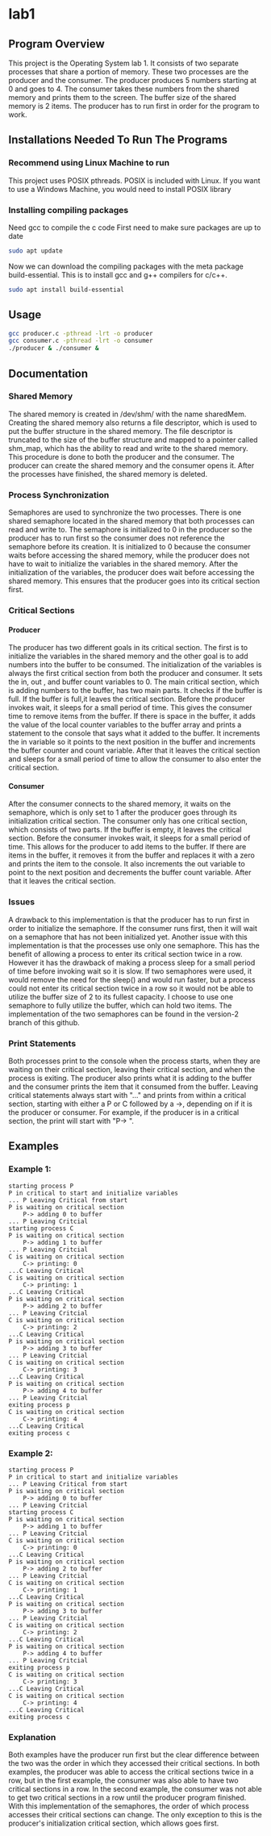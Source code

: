 # lab1
## Program Overview
This project is the Operating System lab 1. It consists of two separate processes that share a portion of memory. These two processes are the producer and the consumer. The producer produces 5 numbers starting at 0 and goes to 4. The consumer takes these numbers from the shared memory and prints them to the screen. The buffer size of the shared memory is 2 items. The producer has to run first in order for the program to work.
## Installations Needed To Run The Programs
### Recommend using Linux Machine to run  
This project uses POSIX pthreads. POSIX is included with Linux. If you want to use a Windows Machine, you would need to install POSIX library
### Installing compiling packages
Need gcc to compile the c code
First need to make sure packages are up to date
```bash
sudo apt update
```
Now we can download the compiling packages with the meta package build-essential. This is to install gcc and g++ compilers for c/c++.
```bash
sudo apt install build-essential
```

## Usage
```bash
gcc producer.c -pthread -lrt -o producer
gcc consumer.c -pthread -lrt -o consumer
./producer & ./consumer &
```
## Documentation
### Shared Memory
The shared memory is created in /dev/shm/ with the name sharedMem. Creating the shared memory also returns a file descriptor, which is used to put the buffer structure in the shared memory. The file descriptor is truncated to the size of the buffer structure and mapped to a pointer called shm_map, which has the ability to read and write to the shared memory. This procedure is done to both the producer and the consumer. The producer can create the shared memory and the consumer opens it. After the processes have finished, the shared memory is deleted.
### Process Synchronization 
Semaphores are used to synchronize the two processes. There is one shared semaphore located in the shared memory that both processes can read and write to. The semaphore is initialized to 0 in the producer so the producer has to run first so the consumer does not reference the semaphore before its creation. It is initialized to 0 because the consumer waits before accessing the shared memory, while the producer does not have to wait to initialize the variables in the shared memory. After the initialization of the variables, the producer does wait before accessing the shared memory. This ensures that the producer goes into its critical section first. 
### Critical Sections
#### Producer
The producer has two different goals in its critical section. The first is to initialize the variables in the shared memory and the other goal is to add numbers into the buffer to be consumed. The initialization of the variables is always the first critical section from both the producer and consumer. It sets the in, out , and buffer count variables to 0. The main critical section, which is adding numbers to the buffer, has two main parts. It checks if the buffer is full. If the buffer is full,it leaves the critical section. Before the producer invokes wait, it sleeps for a small period of time. This gives the consumer time to remove items from the buffer. If there is space in the buffer, it adds the value of the local counter variables to the buffer array and prints a statement to the console that says what it added to the buffer. It increments the in variable so it points to the next position in the buffer and increments the buffer counter and count variable. After that it leaves the critical section and sleeps for a small period of time to allow the consumer to also enter the critical section.
#### Consumer	
After the consumer connects to the shared memory, it waits on the semaphore, which is only set to 1 after the producer goes through its initialization critical section. The consumer only has one critical section, which consists of two parts. If the buffer is empty, it leaves the critical section. Before the consumer invokes wait, it sleeps for a small period of time. This allows for the producer to add items to the buffer. If there are items in the buffer, it removes it from the buffer and replaces it with a zero and prints the item to the console. It also increments the out variable to point to the next position and decrements the buffer count variable. After that it leaves the critical section.
### Issues
A drawback to this implementation is that the producer has to run first in order to initialize the semaphore. If the consumer runs first, then it will wait on a semaphore that has not been initialized yet. Another issue with this implementation is that the processes use only one semaphore. This has the benefit of allowing a process to enter its critical section twice in a row. However it has the drawback of making a process sleep for a small period of time before invoking wait so it is slow. If two semaphores were used, it would remove the need for the sleep()  and would run faster, but a process could not enter its critical section twice in a row so it would not be able to utilize the buffer size of 2 to its fullest capacity. I choose to use one semaphore to fully utilize the buffer, which can hold two items. The implementation of the two semaphores can be found in the version-2 branch of this github.
### Print Statements
Both processes print to the console when the process starts, when they are waiting on their critical section, leaving their critical section, and when the process is exiting. The producer also prints what it is adding to the buffer and the consumer prints the item that it consumed from the buffer. Leaving critical statements always start with "..." and prints from within a critical section, starting with either a P or C followed by a  ->, depending on if it is the producer or consumer. For example, if the producer is in a critical section, the print will start with "P-> ".
## Examples
### Example 1:
```code
starting process P
P in critical to start and initialize variables
... P Leaving Critical from start
P is waiting on critical section
	P-> adding 0 to buffer
... P Leaving Critcial
starting process C
P is waiting on critical section
	P-> adding 1 to buffer
... P Leaving Critcial
C is waiting on critical section
	C-> printing: 0
...C Leaving Critical
C is waiting on critical section
	C-> printing: 1
...C Leaving Critical
P is waiting on critical section
	P-> adding 2 to buffer
... P Leaving Critcial
C is waiting on critical section
	C-> printing: 2
...C Leaving Critical
P is waiting on critical section
	P-> adding 3 to buffer
... P Leaving Critcial
C is waiting on critical section
	C-> printing: 3
...C Leaving Critical
P is waiting on critical section
	P-> adding 4 to buffer
... P Leaving Critcial
exiting process p
C is waiting on critical section
	C-> printing: 4
...C Leaving Critical
exiting process c
```
### Example 2:
```code
starting process P
P in critical to start and initialize variables
... P Leaving Critical from start
P is waiting on critical section
	P-> adding 0 to buffer
... P Leaving Critcial
starting process C
P is waiting on critical section
	P-> adding 1 to buffer
... P Leaving Critcial
C is waiting on critical section
	C-> printing: 0
...C Leaving Critical
P is waiting on critical section
	P-> adding 2 to buffer
... P Leaving Critcial
C is waiting on critical section
	C-> printing: 1
...C Leaving Critical
P is waiting on critical section
	P-> adding 3 to buffer
... P Leaving Critcial
C is waiting on critical section
	C-> printing: 2
...C Leaving Critical
P is waiting on critical section
	P-> adding 4 to buffer
... P Leaving Critcial
exiting process p
C is waiting on critical section
	C-> printing: 3
...C Leaving Critical
C is waiting on critical section
	C-> printing: 4
...C Leaving Critical
exiting process c
```
### Explanation
Both examples have the producer run first but the clear difference between the two was the order in which they accessed their critical sections. In both examples, the producer was able to access the critical sections twice in a row, but in the first example, the consumer was also able to have two critical sections in a row. In the second example, the consumer was not able to get two critical sections in a row until the producer program finished. With this implementation of the semaphores, the order of which process accesses their critical sections can change. The only exception to this is the producer's initialization critical section, which allows goes first.
